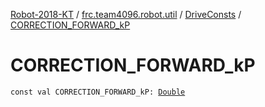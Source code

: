 [Robot-2018-KT](../../index.md) / [frc.team4096.robot.util](../index.md) / [DriveConsts](index.md) / [CORRECTION_FORWARD_kP](./-c-o-r-r-e-c-t-i-o-n_-f-o-r-w-a-r-d_k-p.md)

# CORRECTION_FORWARD_kP

`const val CORRECTION_FORWARD_kP: `[`Double`](https://kotlinlang.org/api/latest/jvm/stdlib/kotlin/-double/index.html)